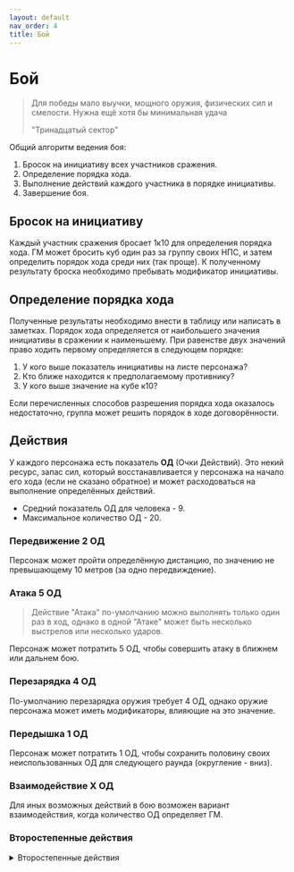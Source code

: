 ```yaml
---
layout: default
nav_order: 4
title: Бой
---
```


# Бой

> Для победы мало выучки, мощного оружия, физических сил и смелости. Нужна ещё хотя бы минимальная удача 
> 
> "Тринадцатый сектор"

Общий алгоритм ведения боя:
1. Бросок на инициативу всех участников сражения.
2. Определение порядка хода.
3. Выполнение действий каждого участника в порядке инициативы.
4. Завершение боя.

## Бросок на инициативу

Каждый участник сражения бросает 1к10 для определения порядка хода. ГМ может бросить куб один раз за группу своих НПС, и затем определить порядок хода среди них (так проще). К полученному результату броска необходимо пребывать модификатор инициативы.

## Определение порядка хода

Полученные результаты необходимо внести в таблицу или написать в заметках. Порядок хода определяется от наибольшего значения инициативы в сражении к наименьшему. При равенстве двух значений право ходить первому определяется в следующем порядке:
1. У кого выше показатель инициативы на листе персонажа?
2. Кто ближе находится к предполагаемому противнику?
3. У кого выше значение на кубе к10? 

Если перечисленных способов разрешения порядка хода оказалось недостаточно, группа может решить порядок в ходе договорённости.

## Действия

У каждого персонажа есть показатель **ОД** (Очки Действий). Это некий ресурс, запас сил, который восстанавливается у персонажа на начало его хода (если не сказано обратное) и может расходоваться на выполнение определённых действий.
* Средний показатель ОД для человека - 9. 
* Максимальное количество ОД - 20.

### Передвижение **2 ОД**
Персонаж может пройти определённую дистанцию, по значению не превышающему 10 метров (за одно передвиждение).

### Атака **5 ОД**
> Действие "Атака" по-умолчанию можно выполнять только один раз в ход, однако в одной "Атаке" может быть несколько выстрелов или несколько ударов.

Персонаж может потратить 5 ОД, чтобы совершить атаку в ближнем или дальнем бою.

### Перезарядка **4 ОД**

По-умолчанию перезарядка оружия требует 4 ОД, однако оружие персонажа может иметь модификаторы, влияющие на это значение.

### Передышка **1 ОД**

Персонаж может потратить 1 ОД, чтобы сохранить половину своих неиспользованных ОД для следующего раунда (округление - вниз).

### Взаимодействие **X ОД**

Для иных возможных действий в бою возможен вариант взаимодействия, когда количество ОД определяет ГМ.

### Второстепенные действия
<details markdown="block">
<summary>Второстепенные действия</summary>
- Использование укрытия 3 ОД.
- Реплика 1 ОД.
- Заглянуть в ПДА 1 ОД.

## Реакции
В течение своего хода персонаж может потратить X ОД, чтобы подготовить реакцию на определённый триггер или событие. Если в какой-либо момент становится ясно, что триггер не осуществим или не произойдёт, то персонаж может сразу, в этот же момент потратить половину от Х заготовленных ОД (округляя вверх), чтобы совершить простое действие взамен изначальной реакции. Альтернативно, он может совершить это действией прямо перед своим ходом.

</details>

